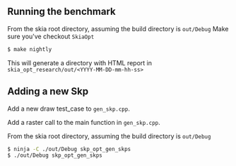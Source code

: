 ## Running the benchmark

From the skia root directory, assuming the build directory is `out/Debug`
Make sure you've checkout `SkiaOpt`

```bash
$ make nightly
```

This will generate a directory with HTML report in `skia_opt_research/out/<YYYY-MM-DD-mm-hh-ss>`

## Adding a new Skp

Add a new draw test_case to `gen_skp.cpp`.

Add a raster call to the main function in `gen_skp.cpp`.

From the skia root directory, assuming the build directory is `out/Debug`

```bash
$ ninja -C ./out/Debug skp_opt_gen_skps
$ ./out/Debug skp_opt_gen_skps
```